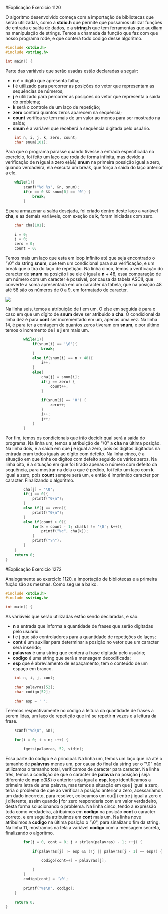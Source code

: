 #Explicação Exercicio 1120

O algoritmo desenvolvido começa com a importação de bibliotecas que serão utilizadas, como a **stdio.h** que permite que possamos utilizar funções de entrada e saída de dados, e a **string.h** que tem ferramentas que auxiliam na manipulação de strings. Temos a chamada da função que faz com que nosso programa rode, e que conterá todo codigo desse algoritmo.
```C
#include <stdio.h>
#include <string.h>

int main() {
```

Parte das variáveis que serão usadas estão declaradas a seguir:
- **n** é o digito que apresenta falha;
- **i** é utilizado para percorrer as posições do vetor que representam as sequências de números;
- **j** é utilizado para percorrer as posições do vetor que representa a saída do problema;
- **k** será o controle de um laço de repetição;
- **zero** contará quantos zeros aparecem na sequência;
- **count** verifica se tem mais de um valor ao menos para ser mostrado na saída;
- **snum** é a variável que receberá a sequência digitada pelo usuário.

```C
	int n, i, j, k, zero, count;
    char snum[101];
```
Para que o programa parasse quando tivesse a  entrada especificada no exercício, foi feito um laço que roda de forma infinita, mas devido a verificação de **n** igual a zero e(&&) **snum** na primeira possição igual a zero, quando verdadeira, ela executa um break, que força a  saída do laço anterior a ele.
```C
 	while(1){
		scanf("%d %s", &n, snum);
		if(n == 0 && snum[0] == '0') {
			break;
		}
```
E para armazenar a saída desejada, foi criado dentro deste laço a variável **cha**, e as demais variáveis, com exeção de **k**, foram iniciadas com zero.
```C
	char cha[101];
	
	i = 0;
	j = 0;
	zero = 0;
	count = 0;
```

Temos mais um laço que esta em loop infinito até que seja encontrado o "\0" da string **snum**, que tem um condicional para sua verificação, e um break que o tira do laço de repetição. Na linha cinco, temos a verificação do caracter de **snum** na posição **i** se ele é igual a **n** + 48, essa comparação de um número com um caracter é possivel, por causa da tabela ASCII, que converte a soma apresentada em um caracter da tabela, que na posição 48 até 58 são os números de 0 a 9, em formatado de caracter.

![](https://sites.google.com/a/liesenberg.biz/cjogos/_/rsrc/1259849455894/home/materiais-de-apoio/materiais-complementares/tabela-ascii/ascii.jpg)

Na linha seis, temos a atribuição de **i** em um. O else em seguida é para o caso em que um dígito de **snum** deve ser atribuido a **cha**. O condicional da linha dez é para **cont** ser incrementado em um, apenas uma vez. Na linha 14, é para ter a contagem de quantos zeros tiveram em **snum**, e por último temos o incremento de **i** e **j** em mais um.

```C
		while(1){
			if(snum[i] == '\0'){
				break;
			}
			else if(snum[i] == n + 48){
				i++;
			}
			else{
				cha[j] = snum[i];
				if(j == zero) {
					count++;
				}
				
				if(snum[i] == '0') {
					zero++; 
				}
				i++; 
				j++; 
			}
		}
```
Por fim, temos os condicionais que irão decidir qual será a saída do programa. Na linha um, temos a atribuição de "\0" a **cha** na última posição. Na linha dois, é a saída em que **j** é igual a zero, pois os dígitos digitados na entrada eram todos iguais ao dígito com defeito. Na linha cinco, é a situação em que tinha os dígitos com defeito seguido de vários zeros. Na linha oito, é a situação em que foi tirado apenas o número com defeito da sequência, para mostrar na dela o que é pedido, foi feito um laço com **k** igual a zero, pois **count** sempre será um, e então é imprimido caracter por caracter. Finalizando o algoritmo.
```C
		cha[j] = '\0';
		if(j == 0){ 
			printf("0\n");
		}
		else if(j == zero){ 
			printf("0\n"); 
		}
		else if(count > 0){
			for(k = count - 1; cha[k] != '\0'; k++){
				printf("%c", cha[k]);
			}
			printf("\n");
		}
	}
	return 0;
}
```
#Explicação Exercicio 1272

Analogamente ao exercicío 1120, a importação de bibliotecas e a primeira fução são as mesmas. Como seg
ue a baixo.
```C
#include <stdio.h>
#include <string.h>

int main() {
```
As variáveis que serão utilizadas estão sendo declaradas, e são:
- **n** a entrada que informa a quantidade de frases que serão digitadas pelo usuário
- **i** e **j** que são controladores para a quantidade de repetições de laços;
- **cont** é um auxiliar para determinar a posição no vetor que um caracter será inserido;
- **palavras** é uma string que conterá a frase digitada pelo usuário;
- **codigo** é uma string que será a mensagem decodificada;
- **esp** que é abreviamento de espaçamento, tem o conteúdo de um espaço em branco.

```C
	int n, i, j, cont;
	
	char palavras[52];
	char codigo[52];
	
	char esp = ' ';
```
Teremos respectivamente no código a leitura da quantidade de frases a serem lidas, um laço de repetição que irá se repetir **n** vezes e a leitura da frase.

```C
	scanf("%d\n", &n);

	for(i = 0; i < n; i++) {

		fgets(palavras, 52, stdin);
```

Essa parte do código é a principal. Na linha um, temos um laço que irá até o tamanho de **palavras** menos um, por causa do final da string ser o "\0" não utilizamos o tamanho total, verificamos de caracter para caracter. Na linha três, temos a condição de que o caracter de **palavra** na posição **j** seja diferente de **esp** e(&&) o  anterior seja igual a **esp**, logo identificamos a primeira letra de uma palavra, mas temos a situação em que **j** igual a zero, teria o problema de que ao verificar a posição anterior a zero, acessaríamos um dado incorreto, para resolver, colocamos um ou(||) entre **j** igual a zero e **j** diferente, assim quando **j** for zero responderia com um valor verdadeiro, desta forma solucionando o problema. Na linha cinco, tendo a expressão toda como verdadeira, atribuimos em **codigo** na posição **cont** o caracter correto, e em seguida atribuimos em **cont** mais um. Na linha nove atribuimos a **codigo** na última posição o "\0", para sinalizar o fim da string. Na linha 11, mostramos na tela a variável **codigo** com a mensagem secreta, finalizando o algoritmo.
```C
		for(j = 0, cont = 0; j < strlen(palavras) - 1; ++j) {
		    
			if(palavras[j] != esp && (!j || palavras[j - 1] == esp)) {

			    codigo[cont++] = palavras[j];
			 
			}
		}
		codigo[cont] = '\0';
		
		printf("%s\n", codigo);
	}
	
	return 0;
}
```
